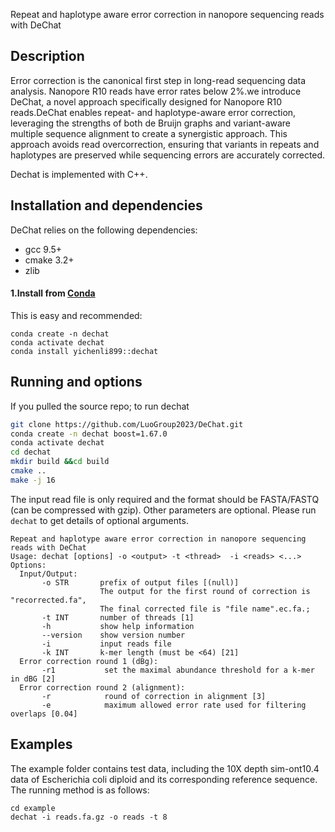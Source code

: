 Repeat and haplotype aware error correction in nanopore sequencing reads with DeChat

## Description

Error correction is the canonical first step in long-read sequencing data analysis. Nanopore R10 reads have error rates below 2\%.we introduce DeChat, a novel approach specifically designed for Nanopore R10 reads.DeChat enables repeat- and haplotype-aware error correction, leveraging the strengths of both de Bruijn graphs and variant-aware multiple sequence alignment to create a synergistic approach. This approach avoids read overcorrection, ensuring that variants in repeats and haplotypes are preserved while sequencing errors are accurately corrected.


Dechat is implemented with C++.

## Installation and dependencies
DeChat relies on the following dependencies:
- gcc 9.5+ 
- cmake 3.2+
- zlib

#### 1.Install from [Conda]() 
This is easy and recommended:
```
conda create -n dechat
conda activate dechat
conda install yichenli899::dechat
```
## Running and options
If you pulled the source repo; to run dechat 
```bash
git clone https://github.com/LuoGroup2023/DeChat.git
conda create -n dechat boost=1.67.0
conda activate dechat
cd dechat
mkdir build &&cd build
cmake ..
make -j 16
```

The input read file is only required and the format should be FASTA/FASTQ (can be compressed with gzip). Other parameters are optional.
Please run `dechat` to get details of optional arguments. 

```
Repeat and haplotype aware error correction in nanopore sequencing reads with DeChat
Usage: dechat [options] -o <output> -t <thread>  -i <reads> <...>
Options:
  Input/Output:
       -o STR       prefix of output files [(null)]
                    The output for the first round of correction is "recorrected.fa", 
                    The final corrected file is "file name".ec.fa.;
       -t INT       number of threads [1]
       -h           show help information
       --version    show version number
       -i           input reads file
       -k INT       k-mer length (must be <64) [21]
  Error correction round 1 (dBg):
       -r1           set the maximal abundance threshold for a k-mer in dBG [2]
  Error correction round 2 (alignment):
       -r            round of correction in alignment [3]
       -e            maximum allowed error rate used for filtering overlaps [0.04]       
```

## Examples

The example folder contains test data, including the 10X depth sim-ont10.4 data of Escherichia coli diploid and its corresponding reference sequence. The running method is as follows:
```
cd example
dechat -i reads.fa.gz -o reads -t 8
```



